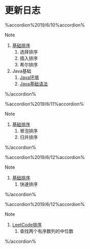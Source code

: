 # 更新日志

%accordion%2019/6/10%accordion%

> [!NOTE]
>
> 1. [基础排序](Chapter0/basic/1.1.1.md)
>    1. 选择排序
>    2. 插入排序
>    3. 希尔排序
> 2. Java基础
>    1. [Java环境](Chapter1/1.1.md)
>    2. [Java基础语法](Chapter1/1.2.md)

%/accordion%



%accordion%2019/6/11%accordion%

> [!NOTE]
>
> 1. [基础排序](Chapter0/basic/1.1.1.md)
>    1. 冒泡排序
>    2. 归并排序

%/accordion%



%accordion%2019/6/12%accordion%

> [!NOTE]
>
> 1. [基础排序](Chapter0/basic/1.1.1.md)
>    1. 快速排序

%/accordion%





%accordion%2019/6/12%accordion%

> [!NOTE]
>
> 1. [LeetCode排序](Chapter0/leetcode/1.2.1.md)
>    1. 查找两个有序数列的中位数

%/accordion%



